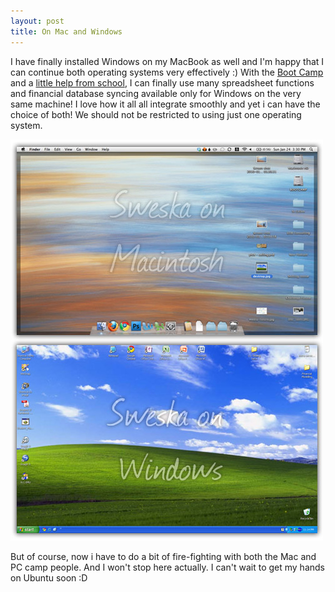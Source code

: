 ```yaml
---
layout: post
title: On Mac and Windows
---
```


I have finally installed Windows on my MacBook as well and I'm happy that I can continue both operating systems very effectively :) With the [Boot Camp](http://www.apple.com/support/bootcamp/) and a [little help from school](http://www.smu.edu.sg/CIT/helpdesk/), I can finally use many spreadsheet functions and financial database syncing available only for Windows on the very same machine! I love how it all all integrate smoothly and yet i can have the choice of both! We should not be restricted to using just one operating system.

![](/img/dual-boot.jpg)

But of course, now i have to do a bit of fire-fighting with both the Mac and PC camp people. And I won't stop here actually. I can't wait to get my hands on Ubuntu soon :D
